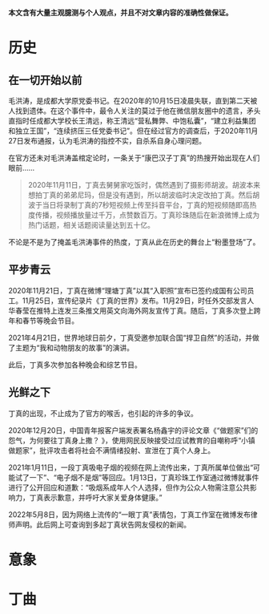 **本文含有大量主观臆测与个人观点，并且不对文章内容的准确性做保证。**

# 历史

## 在一切开始以前

毛洪涛，是成都大学原党委书记。在2020年的10月15日凌晨失联，直到第二天被人找到遗体。在这个事件中，最令人关注的莫过于他在微信朋友圈中的遗言，矛头直指时任成都大学校长王清远，称王清远“营私舞弊、中饱私囊”，“建立利益集团和独立王国”，“连续挤压三任党委书记”。但在经过官方的调查后，于2020年11月27日发布通报，认为毛洪涛的指控不实，自杀系自身心理问题。

在官方还未对毛洪涛盖棺定论时，一条关于“康巴汉子丁真”的热搜开始出现在人们眼前……

>2020年11月11日，丁真去舅舅家吃饭时，偶然遇到了摄影师胡波。胡波本来想拍丁真的弟弟尼玛，但是没有遇到，所以胡波临时决定改拍丁真。然后胡波于当日将录制丁真的7秒短视频上传至抖音平台，丁真的短视频随即高热度传播，视频播放量过千万，点赞数百万。丁真珍珠随后在新浪微博上成为热门话题，相关话题阅读量达到五十亿。

不论是不是为了掩盖毛洪涛事件的热度，丁真从此在历史的舞台上“粉墨登场”了。

## 平步青云

2020年11月21日，丁真在微博“理塘丁真”以其“入职照”宣布已签约成国有公司员工。11月25日，宣传纪录片《丁真的世界》发布。11月29日，时任外交部发言人华春莹在推特上连发三条推文用英文向海外网友宣传丁真。随后，丁真多次登上跨年和春节等晚会节目。

2021年4月21日，世界地球日前夕，丁真受邀参加联合国“捍卫自然”的活动，并做了主题为“我和动物朋友的故事”的演讲。

此后，丁真多次参加各种晚会和综艺节目。

## 光鲜之下

丁真的出现，不止成为了官方的喉舌，也引起的许多的争议。

2020年12月20日，中国青年报客户端发表署名杨鑫宇的评论文章《“做题家”们的怨气，为何要往丁真身上撒？ 》，使用网民反映接受过应试教育的自嘲称呼“小镇做题家”，批评攻击者将社会不满情绪投射、宣泄在丁真个人身上。

2021年1月11日，一段丁真吸电子烟的视频在网上流传出来，丁真所属单位做出“可能试了一下”、“电子烟不是烟”等回应。1月13日，丁真珍珠工作室通过微博就事件进行了公开回应和道歉：“吸烟系成年人个人选择，但作为公众人物需注意公共影响力，丁真表示歉意，并呼吁大家关爱身体健康。”

2022年5月8日，因为网络上流传的“一眼丁真”表情包，丁真工作室在微博发布律师声明。此后网上可查询到多起丁真状告网友侵权的新闻。

# 意象

# 丁曲